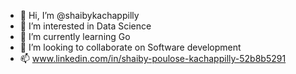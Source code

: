 - 👋 Hi, I’m @shaibykachappilly
- 👀 I’m interested in Data Science
- 🌱 I’m currently learning Go
- 💞️ I’m looking to collaborate on Software development
- 📫 www.linkedin.com/in/shaiby-poulose-kachappilly-52b8b5291

<!---
shaibykachappilly/shaibykachappilly is a ✨ special ✨ repository because its `README.md` (this file) appears on your GitHub profile.
You can click the Preview link to take a look at your changes.
--->
